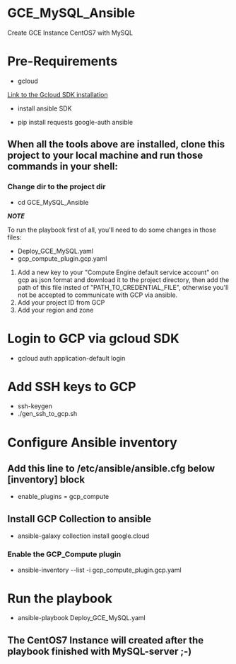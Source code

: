 # GCE_MySQL_Ansible
Create GCE Instance CentOS7 with MySQL

# Pre-Requirements

* gcloud

[Link to the Gcloud SDK installation](https://cloud.google.com/sdk/docs/install)

* install ansible SDK

* pip install requests google-auth ansible

## When all the tools above are installed, clone this project to your local machine and run those commands in your shell:

### Change dir to the project dir
* cd GCE_MySQL_Ansible

***NOTE***

To run the playbook first of all, you'll need to do some changes in those files:

* Deploy_GCE_MySQL.yaml 
* gcp_compute_plugin.gcp.yaml

1. Add a new key to your "Compute Engine default service account" on gcp as json format and download it to the project directory, 
   then add the path of this file insted of "PATH_TO_CREDENTIAL_FILE", otherwise you'll not be accepted to communicate with GCP via ansible.
3. Add your project ID from GCP
4. Add your region and zone

# Login to GCP via gcloud SDK

* gcloud auth application-default login

# Add SSH keys to GCP

* ssh-keygen
* ./gen_ssh_to_gcp.sh

# Configure Ansible inventory

## Add this line to /etc/ansible/ansible.cfg below [inventory] block

* enable_plugins = gcp_compute

## Install GCP Collection to ansible

* ansible-galaxy collection install google.cloud

### Enable the GCP_Compute plugin

* ansible-inventory --list -i gcp_compute_plugin.gcp.yaml

# Run the playbook

* ansible-playbook Deploy_GCE_MySQL.yaml

## The CentOS7 Instance will created after the playbook finished with MySQL-server ;-)
